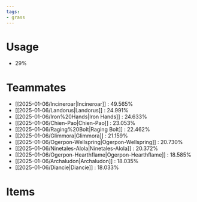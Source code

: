 ```yaml
---
tags:
- grass
---
```

# Usage
- 29%
# Teammates
- [[2025-01-06/Incineroar|Incineroar]] : 49.565%
- [[2025-01-06/Landorus|Landorus]] : 24.991%
- [[2025-01-06/Iron%20Hands|Iron Hands]] : 24.633%
- [[2025-01-06/Chien-Pao|Chien-Pao]] : 23.053%
- [[2025-01-06/Raging%20Bolt|Raging Bolt]] : 22.462%
- [[2025-01-06/Glimmora|Glimmora]] : 21.159%
- [[2025-01-06/Ogerpon-Wellspring|Ogerpon-Wellspring]] : 20.730%
- [[2025-01-06/Ninetales-Alola|Ninetales-Alola]] : 20.372%
- [[2025-01-06/Ogerpon-Hearthflame|Ogerpon-Hearthflame]] : 18.585%
- [[2025-01-06/Archaludon|Archaludon]] : 18.035%
- [[2025-01-06/Diancie|Diancie]] : 18.033%
# Items
